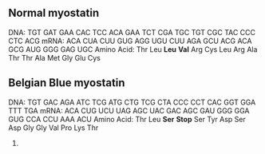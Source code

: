 ## Normal myostatin
DNA:  TGT GAT GAA CAC TCC ACA GAA TCT CGA TGC TGT CGC TAC CCC CTC ACG
mRNA: ACA CUA CUU GUG AGG UGU CUU AGA GCU ACG ACA GCG AUG GGG GAG UGC
Amino Acid: Thr Leu **Leu** **Val** Arg Cys Leu Arg Ala Thr Thr Ala Met Gly Glu Cys

## Belgian Blue myostatin
DNA:  TGT GAC AGA ATC TCG ATG CTG TCG CTA CCC CCT CAC GGT GGA TTT TGA
mRNA: ACA CUG UCU UAG AGC UAC GAC AGC GAU GGG GGA GUG CCA CCU AAA ACU
Amino Acid: Thr Leu **Ser** **Stop** Ser Tyr Asp Ser Asp Gly Gly Val Pro Lys Thr

1. 